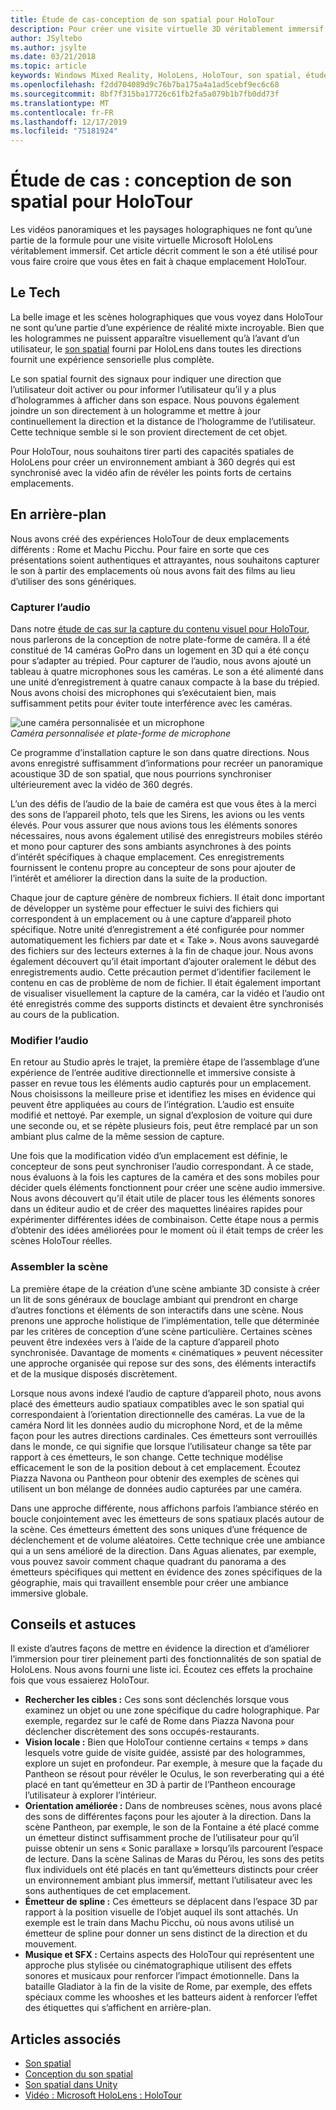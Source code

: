 ```yaml
---
title: Étude de cas-conception de son spatial pour HoloTour
description: Pour créer une visite virtuelle 3D véritablement immersif pour Microsoft HoloLens, les vidéos panoramiques et les scènes holographiques ne font qu’une partie de la formule.
author: JSyltebo
ms.author: jsylte
ms.date: 03/21/2018
ms.topic: article
keywords: Windows Mixed Reality, HoloLens, HoloTour, son spatial, étude de cas
ms.openlocfilehash: f2dd704089d9c76b7ba175a4a1ad5cebf9ec6c68
ms.sourcegitcommit: 8bf7f315ba17726c61fb2fa5a079b1b7fb0dd73f
ms.translationtype: MT
ms.contentlocale: fr-FR
ms.lasthandoff: 12/17/2019
ms.locfileid: "75181924"
---
```

# <a name="case-study-spatial-sound-design-for-holotour"></a>Étude de cas : conception de son spatial pour HoloTour

Les vidéos panoramiques et les paysages holographiques ne font qu’une partie de la formule pour une visite virtuelle Microsoft HoloLens véritablement immersif. Cet article décrit comment le son a été utilisé pour vous faire croire que vous êtes en fait à chaque emplacement HoloTour.

## <a name="the-tech"></a>Le Tech

La belle image et les scènes holographiques que vous voyez dans HoloTour ne sont qu’une partie d’une expérience de réalité mixte incroyable. Bien que les hologrammes ne puissent apparaître visuellement qu’à l’avant d’un utilisateur, le [son spatial](spatial-sound.md) fourni par HoloLens dans toutes les directions fournit une expérience sensorielle plus complète.

Le son spatial fournit des signaux pour indiquer une direction que l’utilisateur doit activer ou pour informer l’utilisateur qu’il y a plus d’hologrammes à afficher dans son espace. Nous pouvons également joindre un son directement à un hologramme et mettre à jour continuellement la direction et la distance de l’hologramme de l’utilisateur. Cette technique semble si le son provient directement de cet objet.

Pour HoloTour, nous souhaitons tirer parti des capacités spatiales de HoloLens pour créer un environnement ambiant à 360 degrés qui est synchronisé avec la vidéo afin de révéler les points forts de certains emplacements.

## <a name="behind-the-scenes"></a>En arrière-plan

Nous avons créé des expériences HoloTour de deux emplacements différents : Rome et Machu Picchu. Pour faire en sorte que ces présentations soient authentiques et attrayantes, nous souhaitons capturer le son à partir des emplacements où nous avons fait des films au lieu d’utiliser des sons génériques.

### <a name="capture-the-audio"></a>Capturer l’audio

Dans notre [étude de cas sur la capture du contenu visuel pour HoloTour](case-study-capturing-and-creating-content-for-holotour.md), nous parlerons de la conception de notre plate-forme de caméra. Il a été constitué de 14 caméras GoPro dans un logement en 3D qui a été conçu pour s’adapter au trépied. Pour capturer de l’audio, nous avons ajouté un tableau à quatre microphones sous les caméras. Le son a été alimenté dans une unité d’enregistrement à quatre canaux compacte à la base du trépied. Nous avons choisi des microphones qui s’exécutaient bien, mais suffisamment petits pour éviter toute interférence avec les caméras.

![une caméra personnalisée et un microphone](images/camera-rig-microphones-300px.png)<br>
*Caméra personnalisée et plate-forme de microphone*

Ce programme d’installation capture le son dans quatre directions. Nous avons enregistré suffisamment d’informations pour recréer un panoramique acoustique 3D de son spatial, que nous pourrions synchroniser ultérieurement avec la vidéo de 360 degrés.

L’un des défis de l’audio de la baie de caméra est que vous êtes à la merci des sons de l’appareil photo, tels que les Sirens, les avions ou les vents élevés. Pour vous assurer que nous avions tous les éléments sonores nécessaires, nous avons également utilisé des enregistreurs mobiles stéréo et mono pour capturer des sons ambiants asynchrones à des points d’intérêt spécifiques à chaque emplacement. Ces enregistrements fournissent le contenu propre au concepteur de sons pour ajouter de l’intérêt et améliorer la direction dans la suite de la production.

Chaque jour de capture génère de nombreux fichiers. Il était donc important de développer un système pour effectuer le suivi des fichiers qui correspondent à un emplacement ou à une capture d’appareil photo spécifique. Notre unité d’enregistrement a été configurée pour nommer automatiquement les fichiers par date et « Take ». Nous avons sauvegardé des fichiers sur des lecteurs externes à la fin de chaque jour. Nous avons également découvert qu’il était important d’ajouter oralement le début des enregistrements audio. Cette précaution permet d’identifier facilement le contenu en cas de problème de nom de fichier. Il était également important de visualiser visuellement la capture de la caméra, car la vidéo et l’audio ont été enregistrés comme des supports distincts et devaient être synchronisés au cours de la publication.

### <a name="edit-the-audio"></a>Modifier l’audio

En retour au Studio après le trajet, la première étape de l’assemblage d’une expérience de l’entrée auditive directionnelle et immersive consiste à passer en revue tous les éléments audio capturés pour un emplacement. Nous choisissons la meilleure prise et identifiez les mises en évidence qui peuvent être appliquées au cours de l’intégration. L’audio est ensuite modifié et nettoyé. Par exemple, un signal d’explosion de voiture qui dure une seconde ou, et se répète plusieurs fois, peut être remplacé par un son ambiant plus calme de la même session de capture.

Une fois que la modification vidéo d’un emplacement est définie, le concepteur de sons peut synchroniser l’audio correspondant. À ce stade, nous évaluons à la fois les captures de la caméra et des sons mobiles pour décider quels éléments fonctionnent pour créer une scène audio immersive. Nous avons découvert qu’il était utile de placer tous les éléments sonores dans un éditeur audio et de créer des maquettes linéaires rapides pour expérimenter différentes idées de combinaison. Cette étape nous a permis d’obtenir des idées améliorées pour le moment où il était temps de créer les scènes HoloTour réelles.

### <a name="assemble-the-scene"></a>Assembler la scène

La première étape de la création d’une scène ambiante 3D consiste à créer un lit de sons généraux de bouclage ambiant qui prendront en charge d’autres fonctions et éléments de son interactifs dans une scène. Nous prenons une approche holistique de l’implémentation, telle que déterminée par les critères de conception d’une scène particulière. Certaines scènes peuvent être indexées vers à l’aide de la capture d’appareil photo synchronisée. Davantage de moments « cinématiques » peuvent nécessiter une approche organisée qui repose sur des sons, des éléments interactifs et de la musique disposés discrètement.

Lorsque nous avons indexé l’audio de capture d’appareil photo, nous avons placé des émetteurs audio spatiaux compatibles avec le son spatial qui correspondaient à l’orientation directionnelle des caméras. La vue de la caméra Nord lit les données audio du microphone Nord, et de la même façon pour les autres directions cardinales. Ces émetteurs sont verrouillés dans le monde, ce qui signifie que lorsque l’utilisateur change sa tête par rapport à ces émetteurs, le son change. Cette technique modélise efficacement le son de la position debout à cet emplacement. Écoutez Piazza Navona ou Pantheon pour obtenir des exemples de scènes qui utilisent un bon mélange de données audio capturées par une caméra.

Dans une approche différente, nous affichons parfois l’ambiance stéréo en boucle conjointement avec les émetteurs de sons spatiaux placés autour de la scène. Ces émetteurs émettent des sons uniques d’une fréquence de déclenchement et de volume aléatoires. Cette technique crée une ambiance qui a un sens amélioré de la direction. Dans Aguas alienates, par exemple, vous pouvez savoir comment chaque quadrant du panorama a des émetteurs spécifiques qui mettent en évidence des zones spécifiques de la géographie, mais qui travaillent ensemble pour créer une ambiance immersive globale.

## <a name="tips-and-tricks"></a>Conseils et astuces

Il existe d’autres façons de mettre en évidence la direction et d’améliorer l’immersion pour tirer pleinement parti des fonctionnalités de son spatial de HoloLens. Nous avons fourni une liste ici. Écoutez ces effets la prochaine fois que vous essaierez HoloTour.
* **Rechercher les cibles :** Ces sons sont déclenchés lorsque vous examinez un objet ou une zone spécifique du cadre holographique. Par exemple, regardez sur le café de Rome dans Piazza Navona pour déclencher discrètement des sons occupés-restaurants.
* **Vision locale :** Bien que HoloTour contienne certains « temps » dans lesquels votre guide de visite guidée, assisté par des hologrammes, explore un sujet en profondeur. Par exemple, à mesure que la façade du Pantheon se résout pour révéler le Oculus, le son reverberating qui a été placé en tant qu’émetteur en 3D à partir de l’Pantheon encourage l’utilisateur à explorer l’intérieur.
* **Orientation améliorée :** Dans de nombreuses scènes, nous avons placé des sons de différentes façons pour les ajouter à la direction. Dans la scène Pantheon, par exemple, le son de la Fontaine a été placé comme un émetteur distinct suffisamment proche de l’utilisateur pour qu’il puisse obtenir un sens « Sonic parallaxe » lorsqu’ils parcourent l’espace de lecture. Dans la scène Salinas de Maras du Pérou, les sons des petits flux individuels ont été placés en tant qu’émetteurs distincts pour créer un environnement ambiant plus immersif, mettant l’utilisateur avec les sons authentiques de cet emplacement.
* **Émetteur de spline :** Ces émetteurs se déplacent dans l’espace 3D par rapport à la position visuelle de l’objet auquel ils sont attachés. Un exemple est le train dans Machu Picchu, où nous avons utilisé un émetteur de spline pour donner un sens distinct de la direction et du mouvement.
* **Musique et SFX :** Certains aspects des HoloTour qui représentent une approche plus stylisée ou cinématographique utilisent des effets sonores et musicaux pour renforcer l’impact émotionnelle. Dans la bataille Gladiator à la fin de la visite de Rome, par exemple, des effets spéciaux comme les whooshes et les batteurs aident à renforcer l’effet des étiquettes qui s’affichent en arrière-plan.

## <a name="see-also"></a>Articles associés
* [Son spatial](spatial-sound.md)
* [Conception du son spatial](spatial-sound-design.md)
* [Son spatial dans Unity](spatial-sound-in-unity.md)
* [Vidéo : Microsoft HoloLens : HoloTour](https://www.youtube.com/watch?v=pLd9WPlaMpY)
